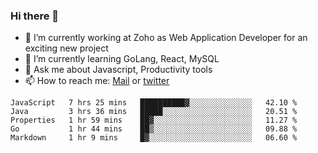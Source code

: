 ### Hi there 👋

- 🔭 I’m currently working at Zoho as Web Application Developer for an exciting new project
- 🌱 I’m currently learning GoLang, React, MySQL
- 💬 Ask me about Javascript, Productivity tools 
- 📫 How to reach me: [Mail](mailto:kvaishak007@gmail.com) or [twitter](https://twitter.com/_kvaishak)

<!--START_SECTION:waka-->
```text
JavaScript   7 hrs 25 mins   ██████████▓░░░░░░░░░░░░░░   42.10 % 
Java         3 hrs 36 mins   █████░░░░░░░░░░░░░░░░░░░░   20.51 % 
Properties   1 hr 59 mins    ██▓░░░░░░░░░░░░░░░░░░░░░░   11.27 % 
Go           1 hr 44 mins    ██▒░░░░░░░░░░░░░░░░░░░░░░   09.88 % 
Markdown     1 hr 9 mins     █▓░░░░░░░░░░░░░░░░░░░░░░░   06.60 % 
```
<!--END_SECTION:waka-->
